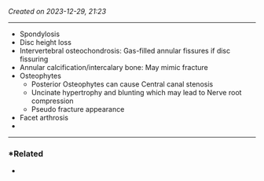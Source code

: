 *Created on 2023-12-29, 21:23* 

---
- Spondylosis
- Disc height loss
- Intervertebral osteochondrosis: Gas-filled annular fissures if disc fissuring
- Annular calcification/intercalary bone: May mimic fracture
- Osteophytes
	- Posterior Osteophytes can cause Central canal stenosis 
	- Uncinate hypertrophy and blunting which may lead to Nerve root compression 
	- Pseudo fracture appearance 
- Facet arthrosis
- 

---
### *Related
- 